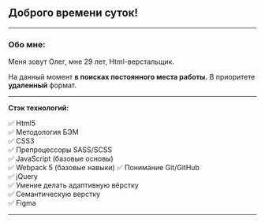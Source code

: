 ## Доброго времени суток!  
___
### Обо мне:  
Меня зовут Олег, мне 29 лет, Html-верстальщик.  

На данный момент **в поисках постоянного места работы.**  В приоритете **удаленный** формат. 

___

**Стэк технологий:**  

✅ Html5  
✅ Методология БЭМ  
✅ CSS3  
✅ Препроцессоры SASS/SCSS  
✅ JavaScript (базовые основы)  
✅ Webpack 5 (базовые навыки)
✅ Понимание Git/GitHub  
✅ jQuery  
✅ Умение делать адаптивную вёрстку  
✅ Семантическую верстку    
✅ Figma
___

